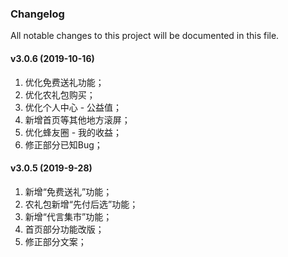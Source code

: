 ### Changelog

All notable changes to this project will be documented in this file.

#### v3.0.6 (2019-10-16)

1. 优化免费送礼功能；
2. 优化农礼包购买；
3. 优化个人中心 - 公益值；
4. 新增首页等其他地方滚屏；
5. 优化蜂友圈 - 我的收益；
6. 修正部分已知Bug；

#### v3.0.5 (2019-9-28)

1. 新增“免费送礼”功能；
2. 农礼包新增“先付后选”功能；
3. 新增“代言集市”功能；
4. 首页部分功能改版；
5. 修正部分文案；
